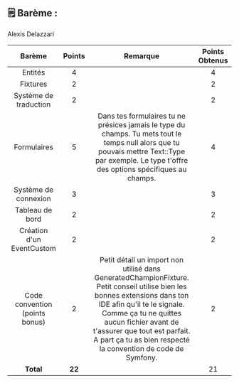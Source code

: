 ## 🗒️ Barème :

Alexis Delazzari

| **Barème**                           | **Points**| **Remarque**                               |**Points Obtenus**|
| :-----------------------------------:| :-------: | :-------------------------------------:    |:-:|
| Entités                              |     4     |                                            | 4 |
| Fixtures                             |     2     |                                            | 2 |
| Système de traduction                |     2     |                                            | 2 |
| Formulaires                          |     5     | Dans tes formulaires tu ne présices jamais le type du champs. Tu mets tout le temps null alors que tu pouvais mettre Text::Type par exemple. Le type t'offre des options spécifiques au champs.| 4 |
| Système de connexion                 |     3     |                                            | 3 |
| Tableau de bord                      |     2     |                                            | 2 |
| Création d'un EventCustom            |     2     |                                            | 2 |
| Code convention (points bonus)       |     2     | Petit détail un import non utilisé dans GeneratedChampionFixture. Petit conseil utilise bien les bonnes extensions dans ton IDE afin qu'il te le signale. Comme ça tu ne quittes aucun fichier avant de t'assurer que tout est parfait. A part ça tu as bien respecté la convention de code de Symfony.| 2 |
| **Total**                            |   **22**  |                                            | 21|